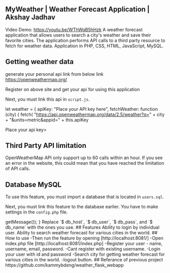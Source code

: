 ## MyWeather | Weather Forecast Application | Akshay Jadhav

Video Demo: https://youtu.be/WThWqB5hHzk
A weather forecast application that allows users to search a city's weather and save their favorite cities. The application performs API calls to a third party resource to fetch for weather data.
Application in PHP, CSS, HTML, JavaScript, MySQL.

## Getting weather data

generate your personal api link from below link
https://openweathermap.org/

Register on above site and get your api for using this application

Next, you must link this api in `script.js`.


let weather = {
  apiKey: "Place your API key here",
  fetchWeather: function (city) {
    fetch(
      "https://api.openweathermap.org/data/2.5/weather?q="
       + city 
       + "&units=metric&appid=" 
       + this.apiKey


Place your api key>

## Third Party API limitation

OpenWeatherMap API only support up to 60 calls within an hour. If you see an error in the website, this could mean that you have reached the limitation of API calls.

## Database MySQL

To use this feature, you must import a database that is located in `users.sql`.

Next, you must link this feature to the database earlier.  You have to make settings in the `config.php` file.


<?php

$db_host = "localhost";
$db_user = "localhost";
$db_pass = "password";
$db_name = "users";

try {    
    //create PDO connection 
    $db = new PDO("mysql:host=$db_host;dbname=$db_name", $db_user, $db_pass);
} catch(PDOException $e) {
    //show error
    die("Something went wrong: " . $e->getMessage());
}


Replace `$ db_host`, `$ db_user`, `$ db_pass`, and `$ db_name` with the ones you use.

## Features

Ability to login by individual user.
Ability to search weather forecast for various cities in the world.  

## How to use

-Then run the feature by opening [http://localhost:8081/]
-Open index.php file [http://localhost:8081/index.php]
-Register your user - name, username, email, password.
-Cant register with existing username.
-Login your user with id and password
-Search city for getting weather forecast for various cities in the world.
-logout button.

## Referance of previous project

https://github.com/kammybdeng/weather_flask_webapp